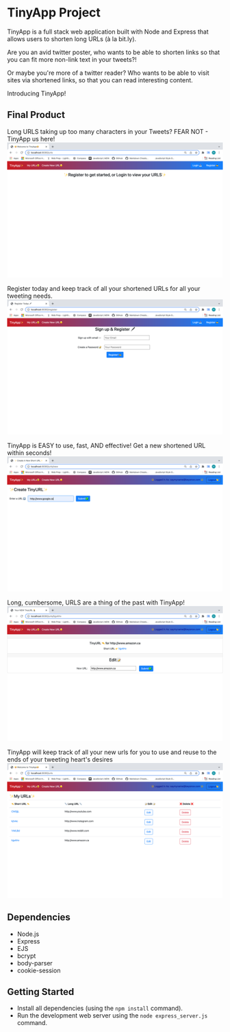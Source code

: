 # TinyApp Project

TinyApp is a full stack web application built with Node and Express that allows users to shorten long URLs (à la bit.ly).

Are you an avid twitter poster, who wants to be able to shorten links so that you can fit more non-link text in your tweets?!

Or maybe you're more of a twitter reader? Who wants to be able to visit sites via shortened links, so that you can read interesting content.

Introducing TinyApp!

## Final Product
Long URLS taking up too many characters in your Tweets? FEAR NOT - TinyApp us here!
!["TinyApp Home Page"](https://github.com/ofthekings12/tinyapp/blob/master/docs/urls-home-page.png?raw=true)


Register today and keep track of all your shortened URLs for all your tweeting needs.
!["TinyApp register page"](https://github.com/ofthekings12/tinyapp/blob/master/docs/urls-register.png?raw=true)

TinyApp is EASY to use, fast, AND effective! Get a new shortened URL within seconds!
!["TinyApp Create URL Page"](https://github.com/ofthekings12/tinyapp/blob/master/docs/urls-create.png?raw=true)

Long, cumbersome, URLS are a thing of the past with TinyApp!
![""](https://github.com/ofthekings12/tinyapp/blob/master/docs/url-new.png?raw=true)

TinyApp will keep track of all your new urls for you to use and reuse to the ends of your tweeting heart's desires
!["TinyApp User's personalized ShortURL Database"](https://github.com/ofthekings12/tinyapp/blob/master/docs/users-urls.png?raw=true)


## Dependencies

- Node.js
- Express
- EJS
- bcrypt
- body-parser
- cookie-session

## Getting Started

- Install all dependencies (using the `npm install` command).
- Run the development web server using the `node express_server.js` command.